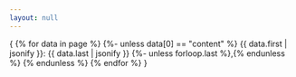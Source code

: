 ```yaml
---
layout: null
---
```

{
    {% for data in page %}
        {%- unless data[0] == "content" %}
            {{ data.first | jsonify }}: {{ data.last | jsonify }}
            {%- unless forloop.last %},{% endunless %}
        {% endunless %}
    {% endfor %}
}